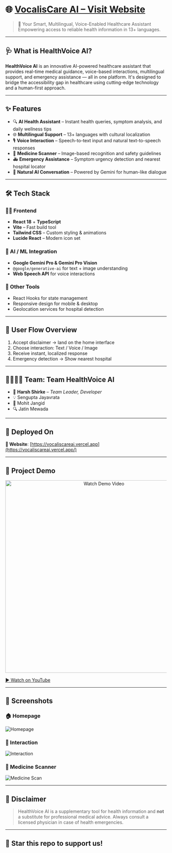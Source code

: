 # 🌐 [VocalisCare AI – Visit Website](https://vocaliscareai.vercel.app/)

> 🚀 Your Smart, Multilingual, Voice-Enabled Healthcare Assistant  
> Empowering access to reliable health information in 13+ languages.

---

## 🩺 What is HealthVoice AI?

**HealthVoice AI** is an innovative AI-powered healthcare assistant that provides real-time medical guidance, voice-based interactions, multilingual support, and emergency assistance — all in one platform. It's designed to bridge the accessibility gap in healthcare using cutting-edge technology and a human-first approach.

---

## ✨ Features

- 🔍 **AI Health Assistant** – Instant health queries, symptom analysis, and daily wellness tips  
- 🌐 **Multilingual Support** – 13+ languages with cultural localization  
- 🎙️ **Voice Interaction** – Speech-to-text input and natural text-to-speech responses  
- 💊 **Medicine Scanner** – Image-based recognition and safety guidelines  
- 🚑 **Emergency Assistance** – Symptom urgency detection and nearest hospital locator  
- 🧠 **Natural AI Conversation** – Powered by Gemini for human-like dialogue  

---

## 🛠️ Tech Stack

### 🧑‍💻 Frontend
- **React 18** + **TypeScript**  
- **Vite** – Fast build tool  
- **Tailwind CSS** – Custom styling & animations  
- **Lucide React** – Modern icon set  

### 🤖 AI / ML Integration
- **Google Gemini Pro & Gemini Pro Vision**  
- `@google/generative-ai` for text + image understanding  
- **Web Speech API** for voice interactions  

### 🧩 Other Tools
- React Hooks for state management  
- Responsive design for mobile & desktop  
- Geolocation services for hospital detection  

---

## 🔁 User Flow Overview

1. Accept disclaimer → land on the home interface  
2. Choose interaction: Text / Voice / Image  
3. Receive instant, localized response  
4. Emergency detection → Show nearest hospital  

---

## 👨‍👩‍👧‍👦 Team: **Team HealthVoice AI**

- 👑 **Harsh Shirke** – *Team Leader, Developer*  
- 💡 Sengupta Jayavrata  
- 🎨 Mohit Jangid  
- 🔍 Jatin Mewada  

---

## 📍 Deployed On

**🔗 Website**: [https://vocaliscareai.vercel.app](https://vocaliscareai.vercel.app/)

---

## 🎥 Project Demo

<p align="center">
  <a href="https://www.youtube.com/watch?v=K0Fipz6brFM" target="_blank">
    <img src="https://img.youtube.com/vi/K0Fipz6brFM/0.jpg" alt="Watch Demo Video" width="600"/>
  </a>
</p>

[▶ Watch on YouTube](https://www.youtube.com/watch?v=K0Fipz6brFM)

---

## 📸 Screenshots

### 🏠 Homepage  
![Homepage](https://i.ibb.co/pryXCrTv/HOME-PAGE.png)

### 💬 Interaction  
![Interaction](https://i.ibb.co/8gRbrKZv/INTERACTION.png)

### 💊 Medicine Scanner  
![Medicine Scan](https://i.ibb.co/FkL4GbDd/MEDICINE-SCAN.png)

---

## 📌 Disclaimer

> HealthVoice AI is a supplementary tool for health information and **not** a substitute for professional medical advice. Always consult a licensed physician in case of health emergencies.

---

## 🌟 Star this repo to support us!



